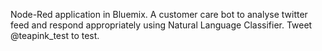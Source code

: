Node-Red application in Bluemix.
A customer care bot to analyse twitter feed and respond appropriately using Natural Language Classifier.
Tweet @teapink_test to test.
